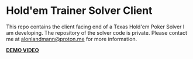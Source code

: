 # Hold'em Trainer Solver Client

This repo contains the client facing end of a Texas Hold'em Poker Solver I am developing.
The repository of the solver code is private.
Please contact me at alonlandmann@proton.me for more information.

[**DEMO VIDEO**](https://youtu.be/S8RV61aWX8c)